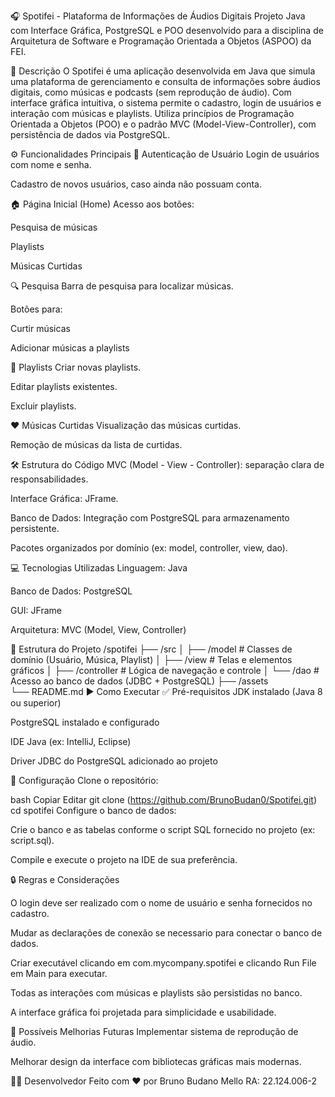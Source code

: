 🎧 Spotifei - Plataforma de Informações de Áudios Digitais
Projeto Java com Interface Gráfica, PostgreSQL e POO desenvolvido para a disciplina de Arquitetura de Software e Programação Orientada a Objetos (ASPOO) da FEI.

📌 Descrição
O Spotifei é uma aplicação desenvolvida em Java que simula uma plataforma de gerenciamento e consulta de informações sobre áudios digitais, como músicas e podcasts (sem reprodução de áudio). Com interface gráfica intuitiva, o sistema permite o cadastro, login de usuários e interação com músicas e playlists. Utiliza princípios de Programação Orientada a Objetos (POO) e o padrão MVC (Model-View-Controller), com persistência de dados via PostgreSQL.

⚙️ Funcionalidades Principais
🔐 Autenticação de Usuário
Login de usuários com nome e senha.

Cadastro de novos usuários, caso ainda não possuam conta.

🏠 Página Inicial (Home)
Acesso aos botões:

Pesquisa de músicas

Playlists

Músicas Curtidas

🔍 Pesquisa
Barra de pesquisa para localizar músicas.

Botões para:

Curtir músicas

Adicionar músicas a playlists

🎵 Playlists
Criar novas playlists.

Editar playlists existentes.

Excluir playlists.

❤️ Músicas Curtidas
Visualização das músicas curtidas.

Remoção de músicas da lista de curtidas.

🛠️ Estrutura do Código
MVC (Model - View - Controller): separação clara de responsabilidades.

Interface Gráfica: JFrame.

Banco de Dados: Integração com PostgreSQL para armazenamento persistente.

Pacotes organizados por domínio (ex: model, controller, view, dao).

💻 Tecnologias Utilizadas
Linguagem: Java

Banco de Dados: PostgreSQL

GUI: JFrame

Arquitetura: MVC (Model, View, Controller)

🧱 Estrutura do Projeto
/spotifei
├── /src
│   ├── /model          # Classes de domínio (Usuário, Música, Playlist)
│   ├── /view           # Telas e elementos gráficos
│   ├── /controller     # Lógica de navegação e controle
│   └── /dao            # Acesso ao banco de dados (JDBC + PostgreSQL)
├── /assets             
└── README.md
▶️ Como Executar
✅ Pré-requisitos
JDK instalado (Java 8 ou superior)

PostgreSQL instalado e configurado

IDE Java (ex: IntelliJ, Eclipse)

Driver JDBC do PostgreSQL adicionado ao projeto

🔧 Configuração
Clone o repositório:

bash
Copiar
Editar
git clone (https://github.com/BrunoBudan0/Spotifei.git)
cd spotifei
Configure o banco de dados:

Crie o banco e as tabelas conforme o script SQL fornecido no projeto (ex: script.sql).

Compile e execute o projeto na IDE de sua preferência.

🔒 Regras e Considerações

O login deve ser realizado com o nome de usuário e senha fornecidos no cadastro.

Mudar as declarações de conexão se necessario para conectar o banco de dados.

Criar executável clicando em com.mycompany.spotifei e clicando Run File em Main para executar.

Todas as interações com músicas e playlists são persistidas no banco.

A interface gráfica foi projetada para simplicidade e usabilidade.

🚀 Possíveis Melhorias Futuras
Implementar sistema de reprodução de áudio.

Melhorar design da interface com bibliotecas gráficas mais modernas.

👨‍💻 Desenvolvedor
Feito com ❤️ por
Bruno Budano Mello
RA: 22.124.006-2
